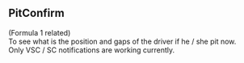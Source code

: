 ## PitConfirm
(Formula 1 related)  
To see what is the position and gaps of the driver if he / she pit now.  
Only VSC / SC notifications are working currently.

